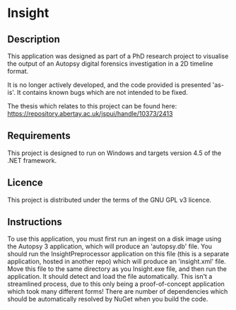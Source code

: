 Insight
=======

Description
-----------

This application was designed as part of a PhD research project to visualise the output of an Autopsy digital forensics investigation in a 2D timeline format.

It is no longer actively developed, and the code provided is presented 'as-is'. It contains known bugs which are not intended to be fixed.

The thesis which relates to this project can be found here:
https://repository.abertay.ac.uk/jspui/handle/10373/2413

Requirements
------------

This project is designed to run on Windows and targets version 4.5 of the .NET framework.

Licence
-------

This project is distributed under the terms of the GNU GPL v3 licence.

Instructions
------------

To use this application, you must first run an ingest on a disk image using the Autopsy 3 application, which will produce an 'autopsy.db' file.
You should run the InsightPreprocessor application on this file (this is a separate application, hosted in another repo) which will produce an 'insight.xml' file.
Move this file to the same directory as you Insight.exe file, and then run the application. It should detect and load the file automatically.
This isn't a streamlined process, due to this only being a proof-of-concept application which took many different forms!
There are number of dependencies which should be automatically resolved by NuGet when you build the code.